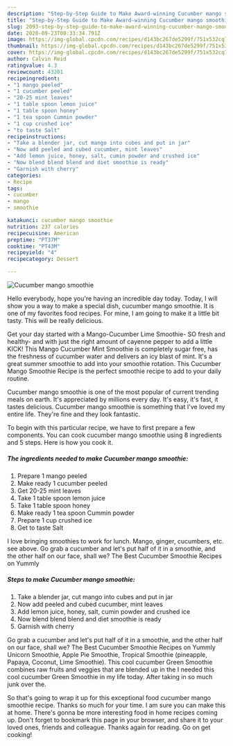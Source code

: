 ```yaml
---
description: "Step-by-Step Guide to Make Award-winning Cucumber mango smoothie"
title: "Step-by-Step Guide to Make Award-winning Cucumber mango smoothie"
slug: 2093-step-by-step-guide-to-make-award-winning-cucumber-mango-smoothie
date: 2020-09-23T00:33:34.791Z
image: https://img-global.cpcdn.com/recipes/d143bc267de5299f/751x532cq70/cucumber-mango-smoothie-recipe-main-photo.jpg
thumbnail: https://img-global.cpcdn.com/recipes/d143bc267de5299f/751x532cq70/cucumber-mango-smoothie-recipe-main-photo.jpg
cover: https://img-global.cpcdn.com/recipes/d143bc267de5299f/751x532cq70/cucumber-mango-smoothie-recipe-main-photo.jpg
author: Calvin Reid
ratingvalue: 4.3
reviewcount: 43201
recipeingredient:
- "1 mango peeled"
- "1 cucumber peeled"
- "20-25 mint leaves"
- "1 table spoon lemon juice"
- "1 table spoon honey"
- "1 tea spoon Cummin powder"
- "1 cup crushed ice"
- "to taste Salt"
recipeinstructions:
- "Take a blender jar, cut mango into cubes and put in jar"
- "Now add peeled and cubed cucumber, mint leaves"
- "Add lemon juice, honey, salt, cumin powder and crushed ice"
- "Now blend blend blend and diet smoothie is ready"
- "Garnish with cherry"
categories:
- Recipe
tags:
- cucumber
- mango
- smoothie

katakunci: cucumber mango smoothie 
nutrition: 237 calories
recipecuisine: American
preptime: "PT37M"
cooktime: "PT43M"
recipeyield: "4"
recipecategory: Dessert

---
```



![Cucumber mango smoothie](https://img-global.cpcdn.com/recipes/d143bc267de5299f/751x532cq70/cucumber-mango-smoothie-recipe-main-photo.jpg)

Hello everybody, hope you're having an incredible day today. Today, I will show you a way to make a special dish, cucumber mango smoothie. It is one of my favorites food recipes. For mine, I am going to make it a little bit tasty. This will be really delicious.

Get your day started with a Mango-Cucumber Lime Smoothie- SO fresh and healthy- and with just the right amount of cayenne pepper to add a little KICK! This Mango Cucumber Mint Smoothie is completely sugar free, has the freshness of cucumber water and delivers an icy blast of mint. It&#39;s a great summer smoothie to add into your smoothie rotation. This Cucumber Mango Smoothie Recipe is the perfect smoothie recipe to add to your daily routine.

Cucumber mango smoothie is one of the most popular of current trending meals on earth. It's appreciated by millions every day. It's easy, it's fast, it tastes delicious. Cucumber mango smoothie is something that I've loved my entire life. They're fine and they look fantastic.


To begin with this particular recipe, we have to first prepare a few components. You can cook cucumber mango smoothie using 8 ingredients and 5 steps. Here is how you cook it.

<!--inarticleads1-->

##### The ingredients needed to make Cucumber mango smoothie:

1. Prepare 1 mango peeled
1. Make ready 1 cucumber peeled
1. Get 20-25 mint leaves
1. Take 1 table spoon lemon juice
1. Take 1 table spoon honey
1. Make ready 1 tea spoon Cummin powder
1. Prepare 1 cup crushed ice
1. Get to taste Salt


I love bringing smoothies to work for lunch. Mango, ginger, cucumbers, etc. see above. Go grab a cucumber and let&#39;s put half of it in a smoothie, and the other half on our face, shall we? The Best Cucumber Smoothie Recipes on Yummly 

<!--inarticleads2-->

##### Steps to make Cucumber mango smoothie:

1. Take a blender jar, cut mango into cubes and put in jar
1. Now add peeled and cubed cucumber, mint leaves
1. Add lemon juice, honey, salt, cumin powder and crushed ice
1. Now blend blend blend and diet smoothie is ready
1. Garnish with cherry


Go grab a cucumber and let&#39;s put half of it in a smoothie, and the other half on our face, shall we? The Best Cucumber Smoothie Recipes on Yummly Unicorn Smoothie, Apple Pie Smoothie, Tropical Smoothie (pineapple, Papaya, Coconut, Lime Smoothie). This cool cucumber Green Smoothie combines raw fruits and veggies that are blended up in the I needed this cool cucumber Green Smoothie in my life today. After taking in so much junk over the. 

So that's going to wrap it up for this exceptional food cucumber mango smoothie recipe. Thanks so much for your time. I am sure you can make this at home. There's gonna be more interesting food in home recipes coming up. Don't forget to bookmark this page in your browser, and share it to your loved ones, friends and colleague. Thanks again for reading. Go on get cooking!
